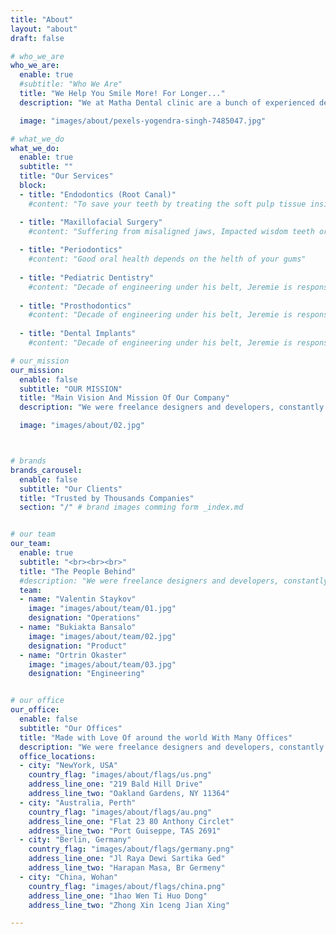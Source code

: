 ```yaml
---
title: "About"
layout: "about"
draft: false

# who_we_are
who_we_are:
  enable: true
  #subtitle: "Who We Are"
  title: "We Help You Smile More! For Longer..."
  description: "We at Matha Dental clinic are a bunch of experienced dentists providing you the best dental care experience on a very reasonable budget."

  image: "images/about/pexels-yogendra-singh-7485047.jpg"

# what_we_do
what_we_do:
  enable: true
  subtitle: ""
  title: "Our Services"
  block:
  - title: "Endodontics (Root Canal)"
    #content: "To save your teeth by treating the soft pulp tissue inside your teeth by root canal and several other endontic treatments"

  - title: "Maxillofacial Surgery"
    #content: "Suffering from misaligned jaws, Impacted wisdom teeth or tooth loss? We have You Covered. "
    
  - title: "Periodontics"
    #content: "Good oral health depends on the helth of your gums"
    
  - title: "Pediatric Dentistry"
    #content: "Decade of engineering under his belt, Jeremie is responsible for technical infrastructure and feature development. In Flow, wherever things just work is understanding developing complex systems"
    
  - title: "Prosthodontics"
    #content: "Decade of engineering under his belt, Jeremie is responsible for technical infrastructure and feature development. In Flow, wherever things just work is understanding developing complex systems"
  
  - title: "Dental Implants"
    #content: "Decade of engineering under his belt, Jeremie is responsible for technical infrastructure and feature development. In Flow, wherever things just work is understanding developing complex systems"  

# our_mission
our_mission:
  enable: false
  subtitle: "OUR MISSION"
  title: "Main Vision And Mission Of Our Company"
  description: "We were freelance designers and developers, constantly finding ourselve deep vague feedback. leaving a notes from the sticky note piece ."

  image: "images/about/02.jpg"



# brands
brands_carousel:
  enable: false
  subtitle: "Our Clients"
  title: "Trusted by Thousands Companies"
  section: "/" # brand images comming form _index.md


# our team
our_team:
  enable: true
  subtitle: "<br><br><br>"
  title: "The People Behind"
  #description: "We were freelance designers and developers, constantly finding <br> ourselves deep in vague feedback. This made every client and team"
  team:
  - name: "Valentin Staykov"
    image: "images/about/team/01.jpg"
    designation: "Operations"
  - name: "Bukiakta Bansalo"
    image: "images/about/team/02.jpg"
    designation: "Product"
  - name: "Ortrin Okaster"
    image: "images/about/team/03.jpg"
    designation: "Engineering"


# our office
our_office:
  enable: false
  subtitle: "Our Offices"
  title: "Made with Love Of around the world With Many Offices"
  description: "We were freelance designers and developers, constantly finding <br> ourselves deep in vague feedback. This made every client and team"
  office_locations:
  - city: "NewYork, USA"
    country_flag: "images/about/flags/us.png"
    address_line_one: "219 Bald Hill Drive"
    address_line_two: "Oakland Gardens, NY 11364"
  - city: "Australia, Perth"
    country_flag: "images/about/flags/au.png"
    address_line_one: "Flat 23 80 Anthony Circlet"
    address_line_two: "Port Guiseppe, TAS 2691"
  - city: "Berlin, Germany"
    country_flag: "images/about/flags/germany.png"
    address_line_one: "Jl Raya Dewi Sartika Ged"
    address_line_two: "Harapan Masa, Br Germeny"
  - city: "China, Wohan"
    country_flag: "images/about/flags/china.png"
    address_line_one: "1hao Wen Ti Huo Dong"
    address_line_two: "Zhong Xin 1ceng Jian Xing"

---
```


